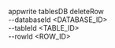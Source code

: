 appwrite tablesDB deleteRow \
        --databaseId <DATABASE_ID> \
        --tableId <TABLE_ID> \
        --rowId <ROW_ID>
